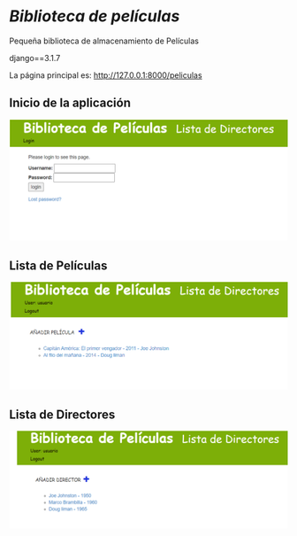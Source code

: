 # _Biblioteca de películas_
Pequeña biblioteca de almacenamiento de Películas

django==3.1.7

La página principal es: http://127.0.0.1:8000/peliculas

## Inicio de la aplicación
![ScreemShot](https://raw.githubusercontent.com/AlbertoMaciasGutierrez/biblioteca/main/img/InicioSesión.PNG)

## Lista de Películas
![ScreemShot](https://raw.githubusercontent.com/AlbertoMaciasGutierrez/biblioteca/main/img/ListaPeliculas.PNG)

## Lista de Directores
![ScreemShot](https://raw.githubusercontent.com/AlbertoMaciasGutierrez/biblioteca/main/img/ListaDirectores.PNG)




